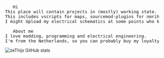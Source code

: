 <pre>   Hi 
This place will contain projects in (mostly) working state. 
This includes vscripts for maps, sourcemod-plugins for nmrih, python tools and c# programs. 
I might Upload my electrical schematics at some points who knows 

   About me
I love modding, programming and electrical engineering. 
I'm from the Netherlands, so you can probably buy my loyalty with cheese or clogs.
</pre>
![zeThijs GitHub stats](https://github-readme-stats.vercel.app/api?username=zeThijs&show_icons=true&theme=gruvbox)
